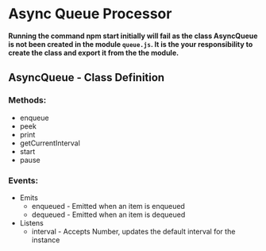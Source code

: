 # Async Queue Processor

**Running the command npm start initially will fail as the class AsyncQueue
is not been created in the module `queue.js`. It is the your responsibility to create the class and export
it from the the module.**

## AsyncQueue - Class Definition

### Methods:

- enqueue
- peek
- print
- getCurrentInterval
- start
- pause

### Events:

- Emits
  - enqueued - Emitted when an item is enqueued
  - dequeued - Emitted when an item is dequeued
- Listens
  - interval - Accepts Number, updates the default interval for the instance

